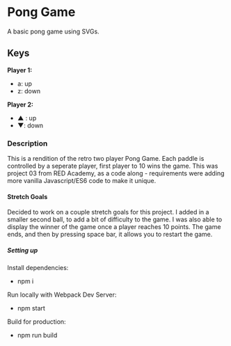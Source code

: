 # Pong Game

A basic pong game using SVGs.

## Keys

**Player 1:**

- a: up
- z: down

**Player 2:**

- ▲ : up
- ▼: down

### Description

This is a rendition of the retro two player Pong Game. Each paddle is controlled by a seperate player, first player to 10 wins the game. This was project 03 from RED Academy, as a code along - requirements were adding more vanilla Javascript/ES6 code to make it unique.

#### Stretch Goals

Decided to work on a couple stretch goals for this project. I added in a smaller second ball, to add a bit of difficulty to the game. I was also able to display the winner of the game once a player reaches 10 points. The game ends, and then by pressing space bar, it allows you to restart the game.

##### Setting up

Install dependencies:

- npm i

Run locally with Webpack Dev Server:

- npm start

Build for production:

- npm run build
